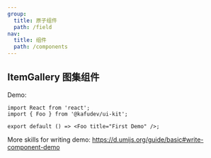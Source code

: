 ```yaml
---
group:
  title: 原子组件
  path: /field
nav:
  title: 组件
  path: /components
---
```


## ItemGallery 图集组件

Demo:

```tsx
import React from 'react';
import { Foo } from '@kafudev/ui-kit';

export default () => <Foo title="First Demo" />;
```

More skills for writing demo: https://d.umijs.org/guide/basic#write-component-demo
